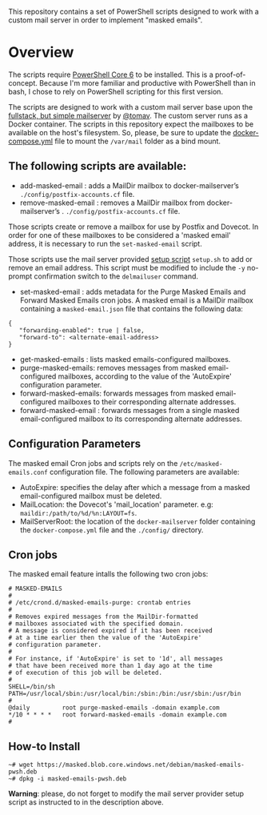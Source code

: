 This repository contains a set of PowerShell scripts designed to work with
a custom mail server in order to implement "masked emails".

# Overview

The scripts require [PowerShell Core 6](https://docs.microsoft.com/en-us/powershell/scripting/install/installing-powershell-core-on-linux?view=powershell-6)
to be installed. This is a proof-of-concept. Because I'm more familiar and productive with PowerShell than in bash, I chose to rely on PowerShell scripting for this first version.

The scripts are designed to work with a custom mail server base upon the
[fullstack, but simple mailserver](github.com/tomav/docker-mailserver) by [@tomav](github.com/tomav).
The custom server runs as a Docker container. The scripts in this repository expect
the mailboxes to be available on the host's filesystem. So, please, be sure to update the
[docker-compose.yml](github.com/tomav/docker-mailserrver/blob/master/docker-compose.yml.dist)
file to mount the `/var/mail` folder as a bind mount.

## The following scripts are available:

- add-masked-email : adds a MailDir mailbox to docker-mailserver’s `./config/postfix-accounts.cf` file.
- remove-masked-email : removes a MailDir mailbox from docker-mailserver’s . `./config/postfix-accounts.cf` file.

Those scripts create or remove a mailbox for use by Postfix and Dovecot.
In order for one of these mailboxes to be considered a 'masked email' address, it is
necessary to run the `set-masked-email` script.

Those scripts use the mail server provided [setup script](https://github.com/docker-mailserver/docker-mailserver/wiki/setup.sh) `setup.sh` to add or remove an email address. This script must be modified to include the `-y` no-prompt confirmation switch to the `delmailuser` command.

- set-masked-email : adds metadata for the Purge Masked Emails and Forward Masked Emails cron jobs.
A masked email is a MailDir mailbox containing a `masked-email.json` file that contains the following data:

```
{
   "forwarding-enabled": true | false,
   "forward-to": <alternate-email-address>
}
```

- get-masked-emails : lists masked emails-configured mailboxes.
- purge-masked-emails: removes messages from masked email-configured mailboxes, according to the value of the 'AutoExpire' configuration parameter.
- forward-masked-emails: forwards messages from masked email-configured mailboxes to their corresponding alternate addresses.
- forward-masked-email : forwards messages from a single masked email-configured mailbox to its corresponding alternate addresses.

## Configuration Parameters

The masked email Cron jobs and scripts rely on the `/etc/masked-emails.conf` configuration file.
The following parameters are available:

- AutoExpire: specifies the delay after which a message from a masked email-configured mailbox must be deleted.
- MailLocation: the Dovecot's 'mail_location' parameter. e.g: `maildir:/path/to/%d/%n:LAYOUT=fs`.
- MailServerRoot: the location of the `docker-mailserver` folder containing the `docker-compose.yml` file and the `./config/` directory.

## Cron jobs

The masked email feature intalls the following two cron jobs:

```
# MASKED-EMAILS
# 
# /etc/crond.d/masked-emails-purge: crontab entries
#
# Removes expired messages from the MailDir-formatted
# mailboxes associated with the specified domain.
# A message is considered expired if it has been received
# at a time earlier then the value of the 'AutoExpire'
# configuration parameter.
#
# For instance, if 'AutoExpire' is set to '1d', all messages
# that have been received more than 1 day ago at the time
# of execution of this job will be deleted.
#
SHELL=/bin/sh
PATH=/usr/local/sbin:/usr/local/bin:/sbin:/bin:/usr/sbin:/usr/bin
#
@daily         root purge-masked-emails -domain example.com
*/10 * * * *   root forward-masked-emails -domain example.com
#
```

## How-to Install

```
~# wget https://masked.blob.core.windows.net/debian/masked-emails-pwsh.deb
~# dpkg -i masked-emails-pwsh.deb
```

**Warning**: please, do not forget to modify the mail server provider setup script as instructed to in the description above.